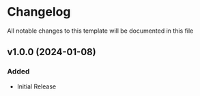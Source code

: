 <!-- Available h3 headings: Added, Fixed, Updated, Removed, Deprecated -->

# Changelog

All notable changes to this template will be documented in this file

## v1.0.0 (2024-01-08)

### Added

- Initial Release
